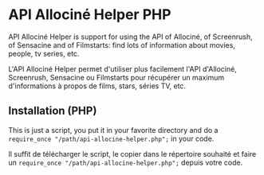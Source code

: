 API Allociné Helper PHP
=======================

API Allociné Helper is support for using the API of Allociné, of Screenrush, of Sensacine and of Filmstarts: find lots of information about movies, people, tv series, etc.

L'API Allociné Helper permet d'utiliser plus facilement l'API d'Allociné, Screenrush, Sensacine ou Filmstarts pour récupérer un maximum d'informations à propos de films, stars, séries TV, etc.

Installation (PHP)
------------------

This is just a script, you put it in your favorite directory and do a `require_once "/path/api-allocine-helper.php";` in your code.

Il suffit de télécharger le script, le copier dans le répertoire souhaité et faire un `require_once "/path/api-allocine-helper.php";` depuis votre code.